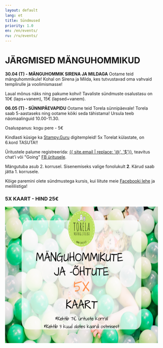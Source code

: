 ```yaml
---
layout: default
lang: et
title: Sündmused
priority: 1.0
en: /en/events/
ru: /ru/events/
---
```

# JÄRGMISED MÄNGUHOMMIKUD


**30.04 (T) - MÄNGUHOMMIK SIRENA JA MILDAGA**
Ootame teid mänguhommikule! 
Kohal on Sirena ja Milda, kes tutvustavad oma vahvaid templirulle ja voolimismasse!

Laual mõnus näks ning pakume kohvi!
Tavaliste sündmuste osalustasu on 10€ (laps+vanem), 15€ (lapsed+vanem). 

**06.05 (T) - SÜNNIPÄEVAPIDU**
Ootame teid Torela sünnipäevale!
Torela saab 5-aastaseks ning ootame kõiki seda tähistama!
Ursula teeb näomaalinguid 10.00-11.30. 

Osaluspanus: kogu pere - 5€

Kindlasti küsige ka [Stampy.Guru](https://stampy.guru/) digitempleid! 
5x Torelat külastate, on 6.kord TASUTA!!

Üritustele palume registreerida: [{{ site.email | replace: '@', '$'}}](mailto), teavitus chat'i või "Going" [FB üritusele](https://www.facebook.com/pg/Torelamangutuba/events/).

Mängutuba asub 2. korrusel. Sisenemiseks valige fonolukult **2**. Kärud saab jätta 1. korrusele.
 
Kõige paremini olete sündmustega kursis, kui liitute meie [Facebooki lehe](https://www.facebook.com/Torelamangutuba/events/) ja meililistiga! 


### 5X KAART - HIND 25€


<img alt="5xkaart" src="5x-kaart.png" height="450">




